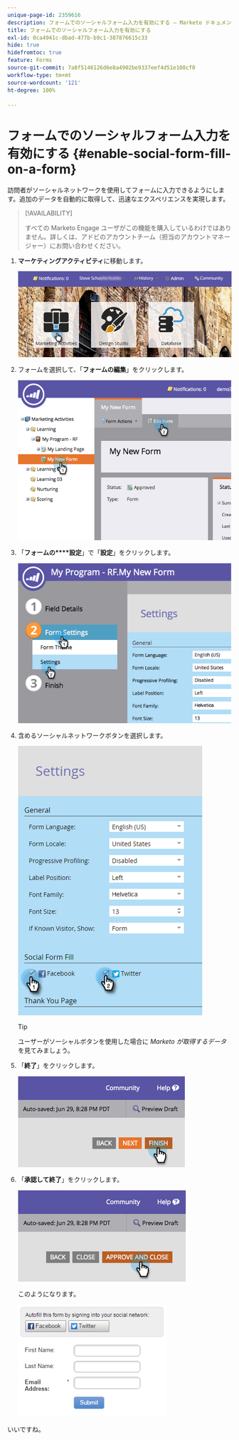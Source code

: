 ```yaml
---
unique-page-id: 2359616
description: フォームでのソーシャルフォーム入力を有効にする — Marketo ドキュメント — 製品ドキュメント
title: フォームでのソーシャルフォーム入力を有効にする
exl-id: 0ca4941c-dbad-477b-b9c1-387876615c33
hide: true
hidefromtoc: true
feature: Forms
source-git-commit: 7a8f5146126d6e8a4902be9337eef4d51e108cf0
workflow-type: tm+mt
source-wordcount: '121'
ht-degree: 100%

---
```


# フォームでのソーシャルフォーム入力を有効にする {#enable-social-form-fill-on-a-form}

訪問者がソーシャルネットワークを使用してフォームに入力できるようにします。追加のデータを自動的に取得して、迅速なエクスペリエンスを実現します。

>[!AVAILABILITY]
>
>すべての Marketo Engage ユーザがこの機能を購入しているわけではありません。詳しくは、アドビのアカウントチーム（担当のアカウントマネージャー）にお問い合わせください。

1. **マーケティングアクティビティ**&#x200B;に移動します。

   ![](assets/login-marketing-activities-1.png)

1. フォームを選択して、「**フォームの編集**」をクリックします。

   ![](assets/image2014-9-15-16-3a35-3a54.png)

1. 「**フォームの****設定**」で「**設定**」をクリックします。

   ![](assets/image2014-9-15-16-3a36-3a4.png)

1. 含めるソーシャルネットワークボタンを選択します。

   ![](assets/image2016-4-28-16-3a38-3a58.png)

   >[!TIP]
   >
   >ユーザーがソーシャルボタンを使用した場合に _Marketo が取得するデータ_&#x200B;を見てみましょう。

1. 「**終了**」をクリックします。

   ![](assets/image2014-9-15-16-3a36-3a26.png)

1. 「**承認して終了**」をクリックします。

   ![](assets/image2014-9-15-16-3a36-3a33.png)

   このようになります。

   ![](assets/image2016-4-28-16-3a45-3a58.png)

いいですね。
